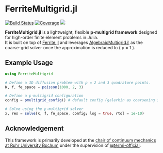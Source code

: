 # FerriteMultigrid.jl

[![Build Status](https://github.com/abdelrahman912/FerriteMultigrid.jl/actions/workflows/CI.yml/badge.svg?branch=master)](https://github.com/abdelrahman912/FerriteMultigrid.jl/actions/workflows/CI.yml?query=branch%3Amaster)
[![Coverage](https://codecov.io/gh/abdelrahman912/FerriteMultigrid.jl/branch/master/graph/badge.svg)](https://codecov.io/gh/abdelrahman912/FerriteMultigrid.jl)
[![](https://img.shields.io/badge/docs-dev-blue.svg)](https://abdelrahman912.github.io/FerriteMultigrid.jl/dev/)


**FerriteMultigrid.jl** is a lightweight, flexible **p-multigrid framework** designed for high-order finite element problems in Julia.  
It is built on top of [Ferrite.jl](https://github.com/Ferrite-FEM/Ferrite.jl) and leverages [AlgebraicMultigrid.jl](https://github.com/JuliaLinearAlgebra/AlgebraicMultigrid.jl) as the coarse-grid solver once the approximation is reduced to \( p = 1 \).


## Example Usage

```julia
using FerriteMultigrid

# Define a 1D diffusion problem with p = 2 and 3 quadrature points.
K, f, fe_space = poisson(1000, 2, 3)

# Define a p-multigrid configuration
config = pmultigrid_config() # default config (galerkin as coarsening strategy and direct projection (i.e., from p to 1 directly))

# Solve using the p-multigrid solver
x, res = solve(K, f, fe_space, config; log = true, rtol = 1e-10)
```

## Acknowledgement

This framework is primarily developed at the [chair of continuum mechanics at Ruhr University Bochum](https://www.lkm.ruhr-uni-bochum.de/) under 
the supervision of [@termi-official](https://github.com/termi-official).
